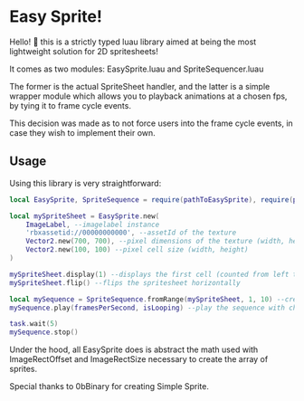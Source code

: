# Easy Sprite!

Hello! 👋 this is a strictly typed luau library aimed at being the most lightweight solution for 2D spritesheets!

It comes as two modules: EasySprite.luau and SpriteSequencer.luau

The former is the actual SpriteSheet handler, and the latter is a simple wrapper module
which allows you to playback animations at a chosen fps, by tying it to frame cycle events.

This decision was made as to not force users into the frame cycle events, in case they wish to implement their own.

## Usage
Using this library is very straightforward:

```lua
local EasySprite, SpriteSequence = require(pathToEasySprite), require(pathToSpriteSequencer)

local mySpriteSheet = EasySprite.new(
	ImageLabel, --imagelabel instance
	'rbxassetid://00000000000', --assetId of the texture
	Vector2.new(700, 700), --pixel dimensions of the texture (width, height)
	Vector2.new(100, 100) --pixel cell size (width, height)
)

mySpriteSheet.display(1) --displays the first cell (counted from left to right)
mySpriteSheet.flip() --flips the spritesheet horizontally

local mySequence = SpriteSequence.fromRange(mySpriteSheet, 1, 10) --create a sequence from cell 1 to 10
mySequence.play(framesPerSecond, isLooping) --play the sequence with chosen playback speed

task.wait(5)
mySequence.stop()
```
Under the hood, all EasySprite does is abstract the math used with ImageRectOffset and ImageRectSize necessary to
create the array of sprites.


Special thanks to 0bBinary for creating Simple Sprite.
